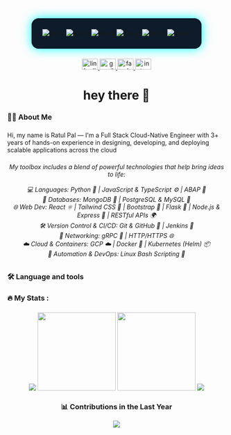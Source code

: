 <div align="center" style="background-color:#0d1b2a; padding: 25px; border-radius: 16px; box-shadow: 0 0 25px #00fff7; width: fit-content; margin: auto; line-height: 1.4;">

  <img src="https://readme-typing-svg.demolab.com?font=Fira+Code&size=22&pause=800&color=00FFF7&width=700&lines=class+RatulPal%3A" alt="line-1" />
  
  <img src="https://readme-typing-svg.demolab.com?font=Fira+Code&size=22&pause=800&color=00FFF7&width=700&lines=%C2%A0%C2%A0def+__init__%28self%29%3A" alt="line-2" />
  
  <img src="https://readme-typing-svg.demolab.com?font=Fira+Code&size=22&pause=800&color=00FFF7&width=700&lines=%C2%A0%C2%A0%C2%A0%C2%A0self.title+%3D+%22Full+Stack+Cloud+Native+Engineer%22" alt="line-3" />
  
  <img src="https://readme-typing-svg.demolab.com?font=Fira+Code&size=22&pause=800&color=00FFF7&width=700&lines=%C2%A0%C2%A0%C2%A0%C2%A0self.skills+%3D+%5B%22Python%22%2C+%22JavaScript%22%2C+%22React%22%2C+%22Django%22%5D" alt="line-4" />
  
  <img src="https://readme-typing-svg.demolab.com?font=Fira+Code&size=22&pause=800&color=00FFF7&width=700&lines=%C2%A0%C2%A0%C2%A0%C2%A0self.experience+%3D+3" alt="line-5" />
  
  <img src="https://readme-typing-svg.demolab.com?font=Fira+Code&size=22&pause=800&color=00FFF7&width=700&lines=%C2%A0%C2%A0%C2%A0%C2%A0self.motto+%3D+%22Always+learning%2C+always+building!%22" alt="line-6" />

</div>








###

<!-- README completed and enhanced with neon theme, animated stats, and verified links. Feel free to personalize further! 🚀 -->

<div align="center">
  <a href="https://www.linkedin.com/in/ratul-pal" target="_blank">
    <img src="https://raw.githubusercontent.com/maurodesouza/profile-readme-generator/master/src/assets/icons/social/linkedin/default.svg" width="37" height="25" alt="linkedin logo"  />
  </a>
  <a href="mailto:ratulpal26@gmail.com" target="_blank">
    <img src="https://raw.githubusercontent.com/maurodesouza/profile-readme-generator/master/src/assets/icons/social/gmail/default.svg" width="37" height="25" alt="gmail logo"  />
  </a>
  <a href="https://www.facebook.com/profile.php?id=100075706825564" target="_blank">
    <img src="https://raw.githubusercontent.com/maurodesouza/profile-readme-generator/master/src/assets/icons/social/facebook/default.svg" width="37" height="25" alt="facebook logo"  />
  </a>
  <a href="https://www.instagram.com/ratul_pal97/?hl=en" target="_blank">
    <img src="https://raw.githubusercontent.com/maurodesouza/profile-readme-generator/master/src/assets/icons/social/instagram/default.svg" width="37" height="25" alt="instagram logo"  />
  </a>
</div>

###

<h1 align="center">hey there 👋</h1>

###

<h3 align="left">👩‍💻  About Me</h3>

###

<p align="left">Hi, my name is Ratul Pal — I'm a Full Stack Cloud-Native Engineer with 3+ years of hands-on experience in designing, developing, and deploying scalable applications across the cloud</p>

###

<h6 align="center">My toolbox includes a blend of powerful technologies that help bring ideas to life:<br><br>💻 Languages: Python 🐍 | JavaScript & TypeScript ⚙️ | ABAP 📘<br>🧠 Databases: MongoDB 🍃 | PostgreSQL & MySQL 🐘<br>🌐 Web Dev: React ⚛️ | Tailwind CSS 🎨 | Bootstrap 📐 | Flask 🍥 | Node.js & Express 🚀 | RESTful APIs 🌍<br>🛠️ Version Control & CI/CD: Git & GitHub 🔧 | Jenkins 🧹<br>📡 Networking: gRPC 🔗 | HTTP/HTTPS 🌐<br>☁️ Cloud & Containers: GCP ☁️ | Docker 🐳 | Kubernetes (Helm) 📦<br>🧰 Automation & DevOps: Linux Bash Scripting 🐧</h6>

###

<h3 align="left">🛠 Language and tools</h3>

###

<!-- Logos Section here (unchanged from user input) -->

###

<h3 align="left">🔥   My Stats :</h3>

###

<div align="center">

  <img src="https://readme-typing-svg.herokuapp.com?font=Fira+Code&size=24&pause=1000&color=00FFF7&center=true&vCenter=true&width=435&lines=Full+Stack+Cloud+Native+Engineer;Pythonic+%F0%9F%A7%A0+Thinker;Always+Building+%F0%9F%9A%80" />

  <img height="180em" src="https://github-readme-stats.vercel.app/api?username=cherry0097&show_icons=true&hide_border=true&bg_color=0D1117&title_color=00FFF7&icon_color=00FFF7&text_color=ffffff" />
  <img height="180em" src="https://github-readme-streak-stats.herokuapp.com/?user=cherry0097&hide_border=true&background=0D1117&ring=00FFF7&fire=00FFF7&currStreakLabel=00FFF7" />
  <img src="https://github-readme-stats.vercel.app/api/top-langs/?username=cherry0097&layout=compact&hide_border=true&bg_color=0D1117&title_color=00FFF7&text_color=ffffff" />
</div>

###

<h3 align="center">📊 Contributions in the Last Year</h3>

<div align="center">
  <img src="https://github-readme-activity-graph.vercel.app/graph?username=cherry0097&theme=react-dark&bg_color=0D1117&color=00FFF7&line=00FFF7&point=FFFFFF&hide_border=true" />
</div>
